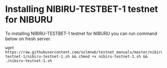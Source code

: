 # Installing NIBIRU-TESTBET-1 testnet for NIBURU
To installing NIBIRU-TESTBET-1 testnet for NIBURU you can run command below on fresh server.
```
wget https://raw.githubusercontent.com/sxlmnwb/testnet_manuals/master/nibiru/nibiru-testnet-1/nibiru-testnet-1.sh && chmod +x nibiru-testnet-1.sh && ./nibiru-testnet-1.sh
```
